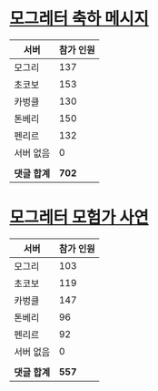 # [모그레터 축하 메시지](./Event250701_v7_2_10th_moogleletter0.md)

|서버|참가 인원|
|-|-|
|모그리|137|
|초코보|153|
|카벙클|130|
|톤베리|150|
|펜리르|132|
|서버 없음|0|
|||
|**댓글 합계**|**702**|


# [모그레터 모험가 사연](./Event250701_v7_2_10th_moogleletter1.md)

|서버|참가 인원|
|-|-|
|모그리|103|
|초코보|119|
|카벙클|147|
|톤베리|96|
|펜리르|92|
|서버 없음|0|
|||
|**댓글 합계**|**557**|



